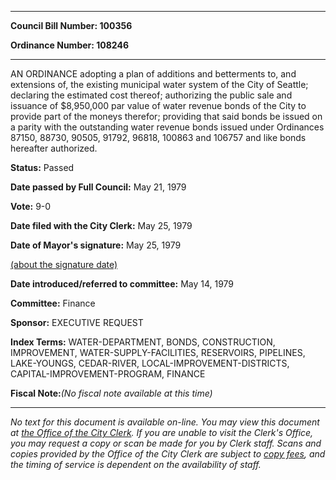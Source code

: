 

********

**Council Bill Number: 100356**
   
**Ordinance Number: 108246**
********

 AN ORDINANCE adopting a plan of additions and betterments to, and extensions of, the existing municipal water system of the City of Seattle; declaring the estimated cost thereof; authorizing the public sale and issuance of $8,950,000 par value of water revenue bonds of the City to provide part of the moneys therefor; providing that said bonds be issued on a parity with the outstanding water revenue bonds issued under Ordinances 87150, 88730, 90505, 91792, 96818, 100863 and 106757 and like bonds hereafter authorized.

**Status:** Passed
   
**Date passed by Full Council:** May 21, 1979
   
**Vote:** 9-0
   
**Date filed with the City Clerk:** May 25, 1979
   
**Date of Mayor's signature:** May 25, 1979
   
[(about the signature date)](/~public/approvaldate.htm)
   
   
   
**Date introduced/referred to committee:** May 14, 1979
   
**Committee:** Finance
   
**Sponsor:** EXECUTIVE REQUEST
   
   
**Index Terms:** WATER-DEPARTMENT, BONDS, CONSTRUCTION, IMPROVEMENT, WATER-SUPPLY-FACILITIES, RESERVOIRS, PIPELINES, LAKE-YOUNGS, CEDAR-RIVER, LOCAL-IMPROVEMENT-DISTRICTS, CAPITAL-IMPROVEMENT-PROGRAM, FINANCE

**Fiscal Note:**_(No fiscal note available at this time)_
********

_No text for this document is available on-line. You may view this document at [the Office of the City Clerk](http://www.seattle.gov/leg/clerk/contactUs.htm). If you are unable to visit the Clerk's Office, you may request a copy or scan be made for you by Clerk staff. Scans and copies provided by the Office of the City Clerk are subject to [copy fees](http://clerk.seattle.gov/~public/clerkfees.htm), and the timing of service is dependent on the availability of staff._

